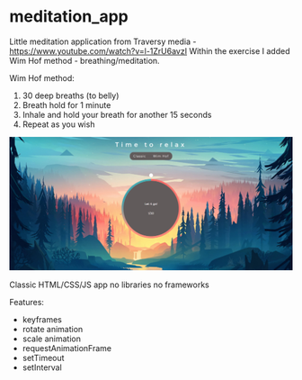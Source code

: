 # meditation_app

Little meditation application from Traversy media - https://www.youtube.com/watch?v=l-1ZrU6avzI
Within the exercise I added Wim Hof method - breathing/meditation.
 
Wim Hof method:
1. 30 deep breaths (to belly)
2. Breath hold for 1 minute
3. Inhale and hold your breath for another 15 seconds
4. Repeat as you wish

![web_showcase](https://github.com/lukas1us/meditation_app/blob/master/dist/img/screenshot.png)

Classic HTML/CSS/JS app no libraries no frameworks

Features:
- keyframes 
- rotate animation
- scale animation
- requestAnimationFrame
- setTimeout
- setInterval
